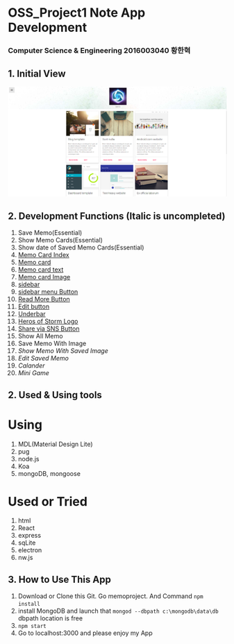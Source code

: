 # OSS_Project1 Note App Development
### Computer Science & Engineering 2016003040 황한혁

## 1. Initial View
![initialview](/initview.PNG)

## 2. Development Functions (Italic is uncompleted)

1. Save Memo(Essential)
2. Show Memo Cards(Essential)
3. Show date of Saved Memo Cards(Essential)
4. [Memo Card Index](https://github.com/TripleHwang/OSS_Project-1/wiki/Memo-Card-Index "Memo Card Index")
5. [Memo card](https://github.com/TripleHwang/OSS_Project-1/wiki/Memo-card)
6. [Memo card text](https://github.com/TripleHwang/OSS_Project-1/wiki/Memo-Card-Text)
7. [Memo card Image](https://github.com/TripleHwang/OSS_Project-1/wiki/Memo-card-Image)
8. [sidebar](https://github.com/TripleHwang/OSS_Project-1/wiki/sidebar)
9. [sidebar menu Button](https://github.com/TripleHwang/OSS_Project-1/wiki/sidebar-menu-Button)
10. [Read More Button](https://github.com/TripleHwang/OSS_Project-1/wiki/Read-More-Button)
11. [Edit button](https://github.com/TripleHwang/OSS_Project-1/wiki/Edit-button)
12. [Underbar](https://github.com/TripleHwang/OSS_Project-1/wiki/Underbar)
13. [Heros of Storm Logo](https://github.com/TripleHwang/OSS_Project-1/wiki/Heros-of-Storm-Logo)
14. [Share via SNS Button](https://github.com/TripleHwang/OSS_Project-1/wiki/Share-via-SNS-Button)
15. Show All Memo
16. Save Memo With Image
17. _Show Memo With Saved Image_
17. _Edit Saved Memo_
18. _Calander_
19. _Mini Game_

## 2. Used & Using tools

# Using
1. MDL(Material Design Lite)
2. pug
3. node.js
4. Koa
5. mongoDB, mongoose

# Used or Tried
1. html 
2. React
3. express
4. sqLite
5. electron
6. nw.js

## 3. How to Use This App

1. Download or Clone this Git. Go memoproject. And Command `npm install`
2. install MongoDB and launch that `mongod --dbpath c:\mongodb\data\db` dbpath location is free
3. `npm start`
4. Go to localhost:3000 and please enjoy my App
